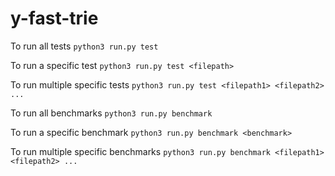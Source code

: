 # y-fast-trie
To run all tests
`python3 run.py test`

To run a specific test
`python3 run.py test <filepath>`

To run multiple specific tests
`python3 run.py test <filepath1> <filepath2> ...`

To run all benchmarks
`python3 run.py benchmark`

To run a specific benchmark
`python3 run.py benchmark <benchmark>`

To run multiple specific benchmarks
`python3 run.py benchmark <filepath1> <filepath2> ...`
